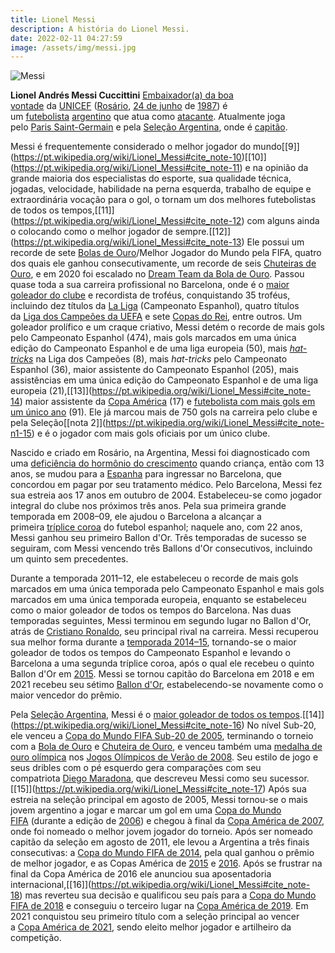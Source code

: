 ```yaml
---
title: Lionel Messi
description: A história do Lionel Messi.
date: 2022-02-11 04:27:59
image: /assets/img/messi.jpg
---
```


![Messi](/assets/img/messi.jpg)

**Lionel Andrés Messi Cuccittini** [Embaixador(a) da boa vontade](https://pt.wikipedia.org/wiki/Embaixador_da_Boa_Vontade "Embaixador da Boa Vontade") da [UNICEF](https://pt.wikipedia.org/wiki/UNICEF "UNICEF") ([Rosário](<https://pt.wikipedia.org/wiki/Ros%C3%A1rio_(Argentina)> "Rosário (Argentina)"), [24 de junho](https://pt.wikipedia.org/wiki/24_de_junho "24 de junho") de [1987](https://pt.wikipedia.org/wiki/1987 "1987")) é um [futebolista](https://pt.wikipedia.org/wiki/Futebolista "Futebolista") [argentino](https://pt.wikipedia.org/wiki/Argentinos "Argentinos") que atua como [atacante](<https://pt.wikipedia.org/wiki/Atacante_(futebol)> "Atacante (futebol)"). Atualmente joga pelo [Paris Saint-Germain](https://pt.wikipedia.org/wiki/Paris_Saint-Germain_Football_Club "Paris Saint-Germain Football Club") e pela [Seleção Argentina](https://pt.wikipedia.org/wiki/Sele%C3%A7%C3%A3o_Argentina_de_Futebol "Seleção Argentina de Futebol"), onde é [capitão](<https://pt.wikipedia.org/wiki/Capit%C3%A3o_(futebol)> "Capitão (futebol)").

Messi é frequentemente considerado o melhor jogador do mundo[\[9]](https://pt.wikipedia.org/wiki/Lionel_Messi#cite_note-10)[\[10]](https://pt.wikipedia.org/wiki/Lionel_Messi#cite_note-11) e na opinião da grande maioria dos especialistas do esporte, sua qualidade técnica, jogadas, velocidade, habilidade na perna esquerda, trabalho de equipe e extraordinária vocação para o gol, o tornam um dos melhores futebolistas de todos os tempos,[\[11]](https://pt.wikipedia.org/wiki/Lionel_Messi#cite_note-12) com alguns ainda o colocando como o melhor jogador de sempre.[\[12]](https://pt.wikipedia.org/wiki/Lionel_Messi#cite_note-13) Ele possui um recorde de sete [Bolas de Ouro](https://pt.wikipedia.org/wiki/Ballon_d%27Or "Ballon d'Or")/Melhor Jogador do Mundo pela FIFA, quatro dos quais ele ganhou consecutivamente, um recorde de seis [Chuteiras de Ouro](https://pt.wikipedia.org/wiki/Bota_de_Ouro_da_UEFA "Bota de Ouro da UEFA"), e em 2020 foi escalado no [Dream Team da Bola de Ouro](https://pt.wikipedia.org/wiki/Bola_de_Ouro_Dream_Team#Pontas-direitas "Bola de Ouro Dream Team"). Passou quase toda a sua carreira profissional no Barcelona, onde é o [maior goleador do clube](https://pt.wikipedia.org/wiki/Futbol_Club_Barcelona#Maiores_artilheiros "Futbol Club Barcelona") e recordista de troféus, conquistando 35 troféus, incluindo dez títulos da [La Liga](https://pt.wikipedia.org/wiki/La_Liga "La Liga") (Campeonato Espanhol), quatro títulos da [Liga dos Campeões da UEFA](https://pt.wikipedia.org/wiki/Liga_dos_Campe%C3%B5es_da_UEFA "Liga dos Campeões da UEFA") e sete [Copas do Rei](https://pt.wikipedia.org/wiki/Copa_del_Rey "Copa del Rey"), entre outros. Um goleador prolífico e um craque criativo, Messi detém o recorde de mais gols pelo Campeonato Espanhol (474), mais gols marcados em uma única edição do Campeonato Espanhol e de uma liga europeia (50), mais *[hat-tricks](<https://pt.wikipedia.org/wiki/Triplete_(desportos)> "Triplete (desportos)")* na Liga dos Campeões (8), mais *hat-tricks* pelo Campeonato Espanhol (36), maior assistente do Campeonato Espanhol (205), mais assistências em uma única edição do Campeonato Espanhol e de uma liga europeia (21),[\[13]](https://pt.wikipedia.org/wiki/Lionel_Messi#cite_note-14) maior assistente da [Copa América](https://pt.wikipedia.org/wiki/Copa_Am%C3%A9rica_de_2019 "Copa América de 2019") (17) e [futebolista com mais gols em um único ano](https://pt.wikipedia.org/wiki/Lista_de_futebolistas_com_mais_gols_em_um_ano "Lista de futebolistas com mais gols em um ano") (91). Ele já marcou mais de 750 gols na carreira pelo clube e pela Seleção[\[nota 2]](https://pt.wikipedia.org/wiki/Lionel_Messi#cite_note-n1-15) e é o jogador com mais gols oficiais por um único clube.

Nascido e criado em Rosário, na Argentina, Messi foi diagnosticado com uma [deficiência do hormônio do crescimento](https://pt.wikipedia.org/wiki/Defici%C3%AAncia_do_horm%C3%B4nio_do_crescimento "Deficiência do hormônio do crescimento") quando criança, então com 13 anos, se mudou para a [Espanha](https://pt.wikipedia.org/wiki/Espanha "Espanha") para ingressar no Barcelona, que concordou em pagar por seu tratamento médico. Pelo Barcelona, Messi fez sua estreia aos 17 anos em outubro de 2004. Estabeleceu-se como jogador integral do clube nos próximos três anos. Pela sua primeira grande temporada em 2008–09, ele ajudou o Barcelona a alcançar a primeira [tríplice coroa](https://pt.wikipedia.org/wiki/Tr%C3%ADplice_coroa#Futebol_europeu "Tríplice coroa") do futebol espanhol; naquele ano, com 22 anos, Messi ganhou seu primeiro Ballon d'Or. Três temporadas de sucesso se seguiram, com Messi vencendo três Ballons d'Or consecutivos, incluindo um quinto sem precedentes.

Durante a temporada 2011–12, ele estabeleceu o recorde de mais gols marcados em uma única temporada pelo Campeonato Espanhol e mais gols marcados em uma única temporada europeia, enquanto se estabeleceu como o maior goleador de todos os tempos do Barcelona. Nas duas temporadas seguintes, Messi terminou em segundo lugar no Ballon d'Or, atrás de [Cristiano Ronaldo](https://pt.wikipedia.org/wiki/Cristiano_Ronaldo "Cristiano Ronaldo"), seu principal rival na carreira. Messi recuperou sua melhor forma durante a [temporada 2014–15](https://pt.wikipedia.org/wiki/Temporada_do_Futbol_Club_Barcelona_de_2014%E2%80%9315 "Temporada do Futbol Club Barcelona de 2014–15"), tornando-se o maior goleador de todos os tempos do Campeonato Espanhol e levando o Barcelona a uma segunda tríplice coroa, após o qual ele recebeu o quinto Ballon d'Or em [2015](https://pt.wikipedia.org/wiki/FIFA_Ballon_d%27Or_de_2015 "FIFA Ballon d'Or de 2015"). Messi se tornou capitão do Barcelona em 2018 e em 2021 recebeu seu sétimo [Ballon d'Or](https://pt.wikipedia.org/wiki/Ballon_d%27Or_2019 "Ballon d'Or 2019"), estabelecendo-se novamente como o maior vencedor do prêmio.

Pela [Seleção Argentina](https://pt.wikipedia.org/wiki/Sele%C3%A7%C3%A3o_Argentina_de_Futebol "Seleção Argentina de Futebol"), Messi é o [maior goleador de todos os tempos](https://pt.wikipedia.org/wiki/Sele%C3%A7%C3%A3o_Argentina_de_Futebol#M%C3%A1ximos_goleadores "Seleção Argentina de Futebol").[\[14]](https://pt.wikipedia.org/wiki/Lionel_Messi#cite_note-16) No nível Sub-20, ele venceu a [Copa do Mundo FIFA Sub-20 de 2005](https://pt.wikipedia.org/wiki/Copa_do_Mundo_FIFA_Sub-20_de_2005 "Copa do Mundo FIFA Sub-20 de 2005"), terminando o torneio com a [Bola de Ouro](https://pt.wikipedia.org/wiki/Copa_do_Mundo_FIFA_Sub-20#Bola_de_Ouro "Copa do Mundo FIFA Sub-20") e [Chuteira de Ouro](https://pt.wikipedia.org/wiki/Copa_do_Mundo_FIFA_Sub-20#Chuteira_de_Ouro "Copa do Mundo FIFA Sub-20"), e venceu também uma [medalha de ouro olímpica](https://pt.wikipedia.org/wiki/Medalha_de_ouro "Medalha de ouro") nos [Jogos Olímpicos de Verão de 2008](https://pt.wikipedia.org/wiki/Jogos_Ol%C3%ADmpicos_de_Ver%C3%A3o_de_2008 "Jogos Olímpicos de Verão de 2008"). Seu estilo de jogo e seus dribles com o pé esquerdo gera comparações com seu compatriota [Diego Maradona](https://pt.wikipedia.org/wiki/Diego_Maradona "Diego Maradona"), que descreveu Messi como seu sucessor.[\[15]](https://pt.wikipedia.org/wiki/Lionel_Messi#cite_note-17) Após sua estreia na seleção principal em agosto de 2005, Messi tornou-se o mais jovem argentino a jogar e marcar um gol em uma [Copa do Mundo FIFA](https://pt.wikipedia.org/wiki/Copa_do_Mundo_FIFA "Copa do Mundo FIFA") (durante a edição de [2006](https://pt.wikipedia.org/wiki/Copa_do_Mundo_FIFA_de_2006 "Copa do Mundo FIFA de 2006")) e chegou à final da [Copa América de 2007](https://pt.wikipedia.org/wiki/Copa_Am%C3%A9rica_de_2007 "Copa América de 2007"), onde foi nomeado o melhor jovem jogador do torneio. Após ser nomeado capitão da seleção em agosto de 2011, ele levou a Argentina a três finais consecutivas: a [Copa do Mundo FIFA de 2014](https://pt.wikipedia.org/wiki/Copa_do_Mundo_FIFA_de_2014 "Copa do Mundo FIFA de 2014"), pela qual ganhou o prêmio de melhor jogador, e as Copas América de [2015](https://pt.wikipedia.org/wiki/Copa_Am%C3%A9rica_de_2015 "Copa América de 2015") e [2016](https://pt.wikipedia.org/wiki/Copa_Am%C3%A9rica_Centen%C3%A1rio "Copa América Centenário"). Após se frustrar na final da Copa América de 2016 ele anunciou sua aposentadoria internacional,[\[16]](https://pt.wikipedia.org/wiki/Lionel_Messi#cite_note-18) mas reverteu sua decisão e qualificou seu país para a [Copa do Mundo FIFA de 2018](https://pt.wikipedia.org/wiki/Copa_do_Mundo_FIFA_de_2018 "Copa do Mundo FIFA de 2018") e conseguiu o terceiro lugar na [Copa América de 2019](https://pt.wikipedia.org/wiki/Copa_Am%C3%A9rica_de_2019 "Copa América de 2019"). Em 2021 conquistou seu primeiro título com a seleção principal ao vencer a [Copa América de 2021](https://pt.wikipedia.org/wiki/Copa_Am%C3%A9rica_de_2021 "Copa América de 2021"), sendo eleito melhor jogador e artilheiro da competição.
